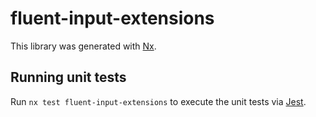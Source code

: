 # fluent-input-extensions

This library was generated with [Nx](https://nx.dev).

## Running unit tests

Run `nx test fluent-input-extensions` to execute the unit tests via [Jest](https://jestjs.io).
